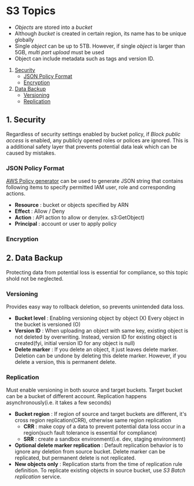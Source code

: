 # S3 Topics

* *Objects* are stored into a *bucket*
* Although *bucket* is created in certain region, its name has to be unique globally
* Single *object* can be up to 5TB. However, if single *object* is larger than 5GB, *multi part upload* must be used
* Object can include metadata such as tags and version ID.

1. [Security](#1-security)
    * [JSON Policy Format](#json-policy-format)
    * [Encryption](#encryption)
1. [Data Backup](#2-data-backup)
    * [Versioning](#versioning)
    * [Replication](#replication)

## 1. Security

Regardless of security settings enabled by bucket policy, if *Block public access* is enabled, any publicly opened roles or polices are ignored. This is a additional safety layer that prevents potential data leak which can be caused by mistakes.

### JSON Policy Format

[AWS Policy generator](https://awspolicygen.s3.amazonaws.com/policygen.html) can be used to generate JSON string that contains following items to specify permitted IAM user, role and corresponding actions.

* **Resource** : bucket or objects specified by ARN
* **Effect** : Allow / Deny
* **Action** : API action to allow or deny(ex. s3:GetObject)
* **Principal** : account or user to apply policy

### Encryption



## 2. Data Backup

Protecting data from potential loss is essential for compliance, so this topic shold not be neglected.

### Versioning

Provides easy way to rollback deletion, so prevents unintended data loss.

* **Bucket level** : Enabling versioning object by object (X) Every object in the bucket is versioned (O)
* **Version ID** : When uploading an object with same key, existing object is not deleted by overwriting. Instead, version ID for existing object is created(fyi, initial version ID for any object is null)
* **Delete marker** : If you delete an object, it just leaves delete marker. Deletion can be undone by deleting this delete marker. However, if you delete a version, this is permanent delete.

### Replication

Must enable versioning in both source and target buckets. Target bucket can be a bucket of different account. Replication happens asynchronously(i.e. it takes a few seconds)

* **Bucket region** : If region of source and target buckets are different, it's cross region replication(CRR), otherwise same region replication
    * **CRR** : make copy of a data to prevent potential data loss occur in a region(such fault tolerance is essential for compliance)
    * **SRR** : create a sandbox environment(i.e. dev, staging environment)
* **Optional delete marker replication** : Default replication behavior is to ignore any deletion from source bucket. Delete marker can be replicated, but permanent delete is not replicated.
* **New objects only** : Replication starts from the time of replication rule definition. To replicate existing objects in source bucket, use *S3 Batch replication* service.
